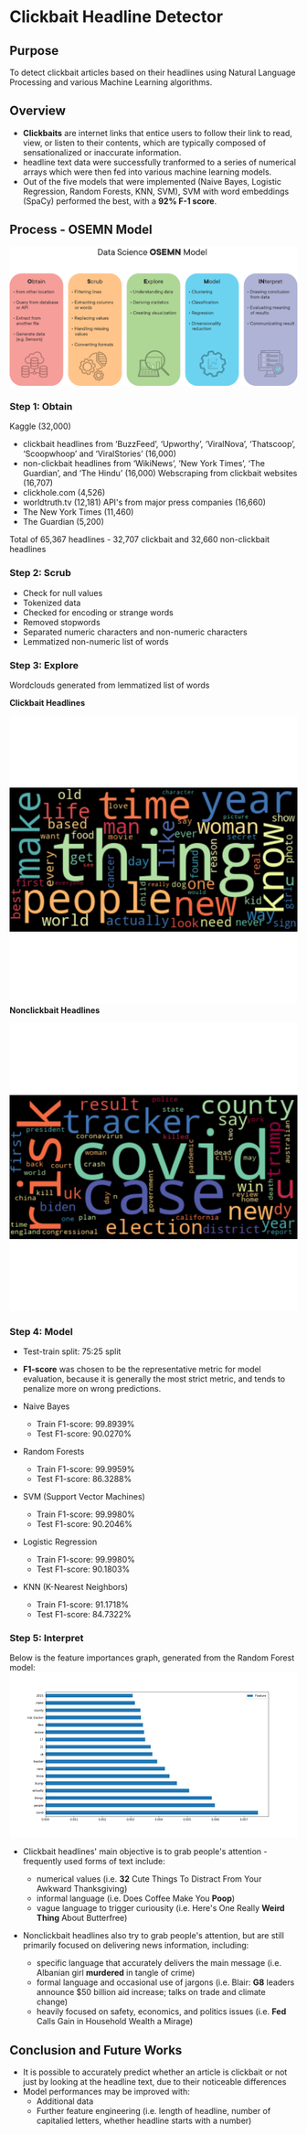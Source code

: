 # Clickbait Headline Detector

## Purpose
To detect clickbait articles based on their headlines using Natural Language Processing and various Machine Learning algorithms.

## Overview
- **Clickbaits** are internet links that entice users to follow their link to read, view, or listen to their contents, which are typically composed of sensationalized or inaccurate information.
- headline text data were successfully tranformed to a series of numerical arrays which were then fed into various machine learning models.
- Out of the five models that were implemented (Naive Bayes, Logistic Regression, Random Forests, KNN, SVM), SVM with word embeddings (SpaCy) performed the best, with a **92% F-1 score**.

## Process - OSEMN Model
![osemn](Images/new_osemn.png)

### Step 1: Obtain
Kaggle (32,000)
- clickbait headlines from ‘BuzzFeed’, ‘Upworthy’, ‘ViralNova’, ‘Thatscoop’, ‘Scoopwhoop’ and ‘ViralStories’ (16,000)
- non-clickbait headlines from ‘WikiNews’, ’New York Times’, ‘The Guardian’, and ‘The Hindu’ (16,000)
Webscraping from clickbait websites (16,707)
- clickhole.com (4,526)
- worldtruth.tv (12,181)
API's from major press companies (16,660)
- The New York Times (11,460)
- The Guardian (5,200)

Total of 65,367 headlines - 32,707 clickbait and 32,660 non-clickbait headlines

### Step 2: Scrub
- Check for null values
- Tokenized data
- Checked for encoding or strange words
- Removed stopwords
- Separated numeric characters and non-numeric characters
- Lemmatized non-numeric list of words

### Step 3: Explore
Wordclouds generated from lemmatized list of words

**Clickbait Headlines**

![cb_wc](Images/clickbait_wordcloud.png)
**Nonclickbait Headlines**

![ncb_wc](Images/nonclickbait_wordcloud.png)


### Step 4: Model
- Test-train split: 75:25 split
- **F1-score** was chosen to be the representative metric for model evaluation, because it is generally the most strict metric, and tends to penalize more on wrong predictions.

- Naive Bayes
  - Train F1-score: 99.8939%
  - Test F1-score: 90.0270%
- Random Forests
  - Train F1-score: 99.9959%	
  - Test F1-score: 86.3288%
- SVM (Support Vector Machines)
  - Train F1-score: 99.9980%
  - Test F1-score: 90.2046%
- Logistic Regression
  - Train F1-score: 99.9980%	
  - Test F1-score: 90.1803%
- KNN (K-Nearest Neighbors)
  - Train F1-score: 91.1718%
  - Test F1-score: 84.7322%

### Step 5: Interpret
Below is the feature importances graph, generated from the Random Forest model:
![feat_importance](Images/feature_importances.png)

- Clickbait headlines' main objective is to grab people's attention - frequently used forms of text include:
  - numerical values (i.e. **32** Cute Things To Distract From Your Awkward Thanksgiving)
  - informal language (i.e. Does Coffee Make You **Poop**)
  - vague language to trigger curiousity (i.e. Here's One Really **Weird Thing** About Butterfree)

- Nonclickbait headlines also try to grab people's attention, but are still primarily focused on delivering news information, including:
  - specific language that accurately delivers the main message (i.e. Albanian girl **murdered** in tangle of crime)
  - formal language and occasional use of jargons (i.e. Blair: **G8** leaders announce $50 billion aid increase; talks on trade and climate change)
  - heavily focused on safety, economics, and politics issues (i.e. **Fed** Calls Gain in Household Wealth a Mirage)

## Conclusion and Future Works
- It is possible to accurately predict whether an article is clickbait or not just by looking at the headline text, due to their noticeable differences
- Model performances may be improved with:
  - Additional data
  - Further feature engineering (i.e. length of headline, number of capitalied letters, whether headline starts with a number)
